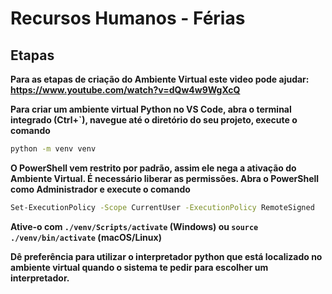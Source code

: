 # Recursos Humanos - Férias

## Etapas

**Para as etapas de criação do Ambiente Virtual este video pode ajudar: https://www.youtube.com/watch?v=dQw4w9WgXcQ**

**Para criar um ambiente virtual Python no VS Code, abra o terminal integrado (Ctrl+`), navegue até o diretório do seu projeto, execute o comando**

```bash
python -m venv venv
```

**O PowerShell vem restrito por padrão, assim ele nega a ativação do Ambiente Virtual. É necessário liberar as permissões. Abra o PowerShell como Administrador e execute o comando**

```bash
Set-ExecutionPolicy -Scope CurrentUser -ExecutionPolicy RemoteSigned
```

**Ative-o com `./venv/Scripts/activate` (Windows) ou `source ./venv/bin/activate` (macOS/Linux)**

**Dê preferência para utilizar o interpretador python que está localizado no ambiente virtual quando o sistema te pedir para escolher um interpretador.**
